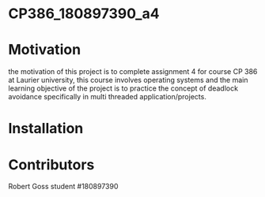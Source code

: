 # CP386_180897390_a4

# Motivation
the motivation of this project is to complete assignment 4 for course CP 386 at Laurier university, this course involves operating systems and the main learning objective of the project is to practice the concept of deadlock avoidance specifically in multi threaded application/projects.

# Installation



# Contributors

Robert Goss student #180897390
